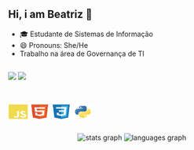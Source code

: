 ## Hi, i am Beatriz 👋

- 🎓 Estudante de Sistemas de Informação
- 😄 Pronouns: She/He
-    Trabalho na área de Governança de TI
##
<div>
<a href="https://mail.google.com/mail/u/0/?hl=pt-BR#inbox?compose=new"><img src="https://img.shields.io/badge/LinkedIn-0077B5?style=for-the-badge&logo=linkedin&logoColor=white"></a>
<a href="https://www.linkedin.com/in/beatrizferreiradesouza/"><img src="https://img.shields.io/badge/Gmail-D14836?style=for-the-badge&logo=gmail&logoColor=white"></a>
</div>

##

<div style="display: inline_block"><br>
  <img align="center" alt="Bea-Js" height="30" width="40" src="https://raw.githubusercontent.com/devicons/devicon/master/icons/javascript/javascript-plain.svg">
  <img align="center" alt="Bea-HTML" height="30" width="40" src="https://raw.githubusercontent.com/devicons/devicon/master/icons/html5/html5-original.svg">
  <img align="center" alt="Bea-CSS" height="30" width="40" src="https://raw.githubusercontent.com/devicons/devicon/master/icons/css3/css3-original.svg">
  <img align="center" alt="Bea-Python" height="30" width="40" src="https://raw.githubusercontent.com/devicons/devicon/master/icons/python/python-original.svg">
</div>

##

<div align="center">
  <img src="https://github-readme-stats.vercel.app/api?username=BeaFSouza&hide_title=false&hide_rank=false&show_icons=true&include_all_commits=true&count_private=true&disable_animations=false&theme=synthwave&locale=en&hide_border=false" height="135" alt="stats graph"  />
  <img src="https://github-readme-stats.vercel.app/api/top-langs?username=BeaFSouza&locale=en&hide_title=true&layout=compact&card_width=320&langs_count=7&theme=synthwave&hide_border=false" height="135" alt="languages graph"  />
</div>





